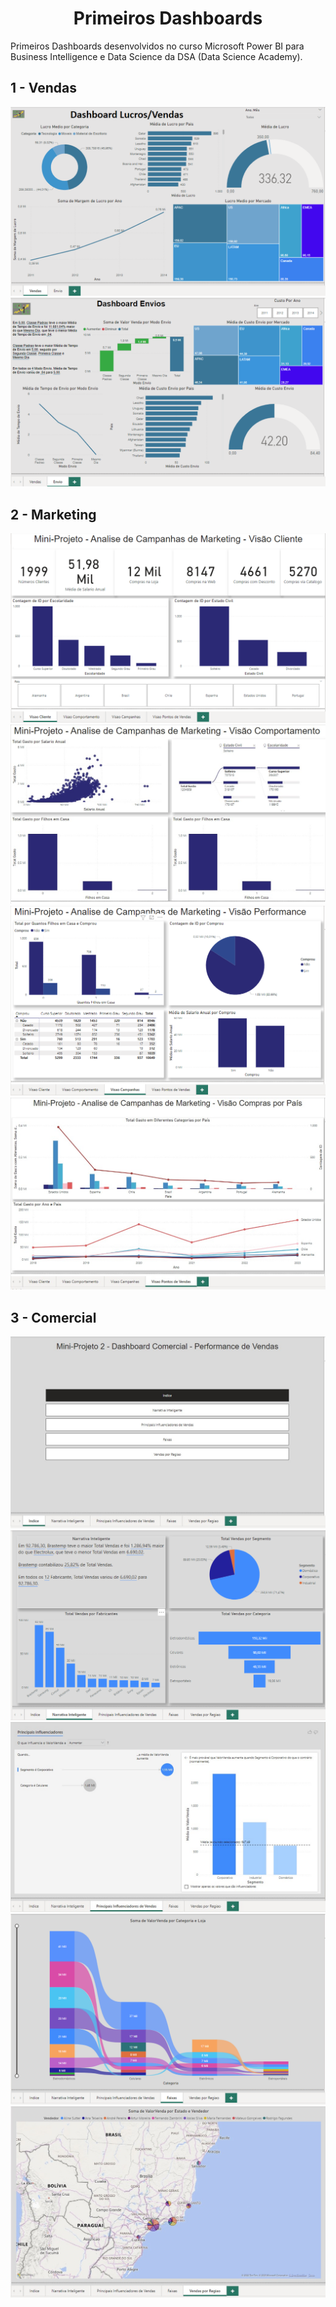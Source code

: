 <h1 align="center"> Primeiros Dashboards </h1>
Primeiros Dashboards desenvolvidos no curso Microsoft Power BI para Business Intelligence e Data Science da DSA (Data Science Academy).


## 1 - Vendas
![alt text](https://github.com/gabrielferrazs/Primeiros-Dashboards/blob/main/Vendas/vendas.png)
![alt text](https://github.com/gabrielferrazs/Primeiros-Dashboards/blob/main/Vendas/envio.png)

## 2 - Marketing
![alt text](https://github.com/gabrielferrazs/Primeiros-Dashboards/blob/main/Marketing/Makerting_cliente.png)
![alt text](https://github.com/gabrielferrazs/Primeiros-Dashboards/blob/main/Marketing/Comportamento_Marketing.jpg)
![alt text](https://github.com/gabrielferrazs/Primeiros-Dashboards/blob/main/Marketing/Permance_marketing.png)
![alt text](https://github.com/gabrielferrazs/Primeiros-Dashboards/blob/main/Marketing/Vendas_Marketing.jpg)

## 3 - Comercial
![alt text](https://github.com/gabrielferrazs/Primeiros-Dashboards/blob/main/Comercial/Indice_Comercial.jpg)
![alt text](https://github.com/gabrielferrazs/Primeiros-Dashboards/blob/main/Comercial/Narrativa%20Inteligente_Comercial.png)
![alt text](https://github.com/gabrielferrazs/Primeiros-Dashboards/blob/main/Comercial/Influenciadores_comercial.jpg)
![alt text](https://github.com/gabrielferrazs/Primeiros-Dashboards/blob/main/Comercial/Faixas_Comercial.png)
![alt text](https://github.com/gabrielferrazs/Primeiros-Dashboards/blob/main/Comercial/Mapa_Comercial.jpg)
